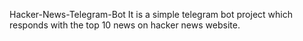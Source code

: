 Hacker-News-Telegram-Bot
It is a simple telegram bot project which responds with the top 10 news on hacker news website.



